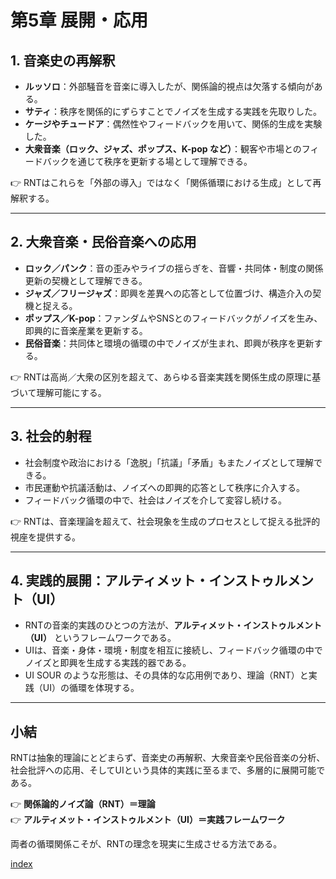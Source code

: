 # 第5章 展開・応用

## 1. 音楽史の再解釈
- **ルッソロ**：外部騒音を音楽に導入したが、関係論的視点は欠落する傾向がある。  
- **サティ**：秩序を関係的にずらすことでノイズを生成する実践を先取りした。  
- **ケージやチュードア**：偶然性やフィードバックを用いて、関係的生成を実験した。  
- **大衆音楽（ロック、ジャズ、ポップス、K-pop など）**：観客や市場とのフィードバックを通じて秩序を更新する場として理解できる。  

👉 RNTはこれらを「外部の導入」ではなく「関係循環における生成」として再解釈する。  

---

## 2. 大衆音楽・民俗音楽への応用
- **ロック／パンク**：音の歪みやライブの揺らぎを、音響・共同体・制度の関係更新の契機として理解できる。  
- **ジャズ／フリージャズ**：即興を差異への応答として位置づけ、構造介入の契機と捉える。  
- **ポップス／K-pop**：ファンダムやSNSとのフィードバックがノイズを生み、即興的に音楽産業を更新する。  
- **民俗音楽**：共同体と環境の循環の中でノイズが生まれ、即興が秩序を更新する。  

👉 RNTは高尚／大衆の区別を超えて、あらゆる音楽実践を関係生成の原理に基づいて理解可能にする。  

---

## 3. 社会的射程
- 社会制度や政治における「逸脱」「抗議」「矛盾」もまたノイズとして理解できる。  
- 市民運動や抗議活動は、ノイズへの即興的応答として秩序に介入する。  
- フィードバック循環の中で、社会はノイズを介して変容し続ける。  

👉 RNTは、音楽理論を超えて、社会現象を生成のプロセスとして捉える批評的視座を提供する。  

---

## 4. 実践的展開：アルティメット・インストゥルメント（UI）
- RNTの音楽的実践のひとつの方法が、**アルティメット・インストゥルメント（UI）** というフレームワークである。  
- UIは、音楽・身体・環境・制度を相互に接続し、フィードバック循環の中でノイズと即興を生成する実践的器である。  
- UI SOUR のような形態は、その具体的な応用例であり、理論（RNT）と実践（UI）の循環を体現する。  

---

## 小結
RNTは抽象的理論にとどまらず、音楽史の再解釈、大衆音楽や民俗音楽の分析、社会批評への応用、そしてUIという具体的実践に至るまで、多層的に展開可能である。  

👉 **関係論的ノイズ論（RNT）＝理論**  
👉 **アルティメット・インストゥルメント（UI）＝実践フレームワーク**  

両者の循環関係こそが、RNTの理念を現実に生成させる方法である。  

  [index](00-index.md)
